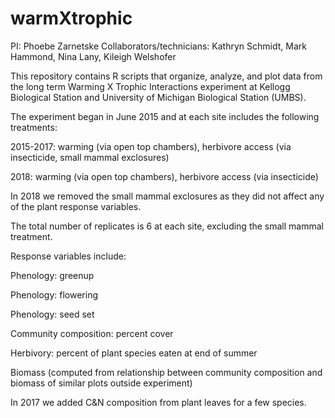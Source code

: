 # warmXtrophic

PI: Phoebe Zarnetske
Collaborators/technicians: Kathryn Schmidt, Mark Hammond, Nina Lany, Kileigh Welshofer

This repository contains R scripts that organize, analyze, and plot data from the long term Warming X Trophic Interactions experiment at Kellogg Biological Station and University of Michigan Biological Station (UMBS).

The experiment began in June 2015 and at each site includes the following treatments:

2015-2017: warming (via open top chambers), herbivore access (via insecticide, small mammal exclosures)

2018: warming (via open top chambers), herbivore access (via insecticide)

In 2018 we removed the small mammal exclosures as they did not affect any of the plant response variables.

The total number of replicates is 6 at each site, excluding the small mammal treatment.


Response variables include:

Phenology: greenup

Phenology: flowering

Phenology: seed set

Community composition: percent cover

Herbivory: percent of plant species eaten at end of summer

Biomass (computed from relationship between community composition and biomass of similar plots outside experiment)

In 2017 we added C&N composition from plant leaves for a few species.
